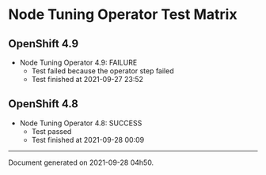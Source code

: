 
Node Tuning Operator Test Matrix
================================

OpenShift 4.9
-------------


* Node Tuning Operator 4.9: FAILURE
  - Test failed because the operator step failed
  - Test finished at 2021-09-27 23:52

OpenShift 4.8
-------------


* Node Tuning Operator 4.8: SUCCESS
  - Test passed
  - Test finished at 2021-09-28 00:09


---
Document generated on 2021-09-28 04h50.

